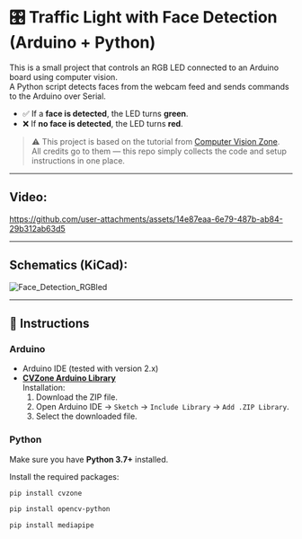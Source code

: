 # 🎛️ Traffic Light with Face Detection (Arduino + Python)

This is a small project that controls an RGB LED connected to an Arduino board using computer vision.  
A Python script detects faces from the webcam feed and sends commands to the Arduino over Serial.  

- ✅ If a **face is detected**, the LED turns **green**.  
- ❌ If **no face is detected**, the LED turns **red**.  

> ⚠️ This project is based on the tutorial from [Computer Vision Zone](https://www.computervision.zone/courses/computer-vision-arduino-chapter-1/).  
> All credits go to them — this repo simply collects the code and setup instructions in one place.

---
## Video:


https://github.com/user-attachments/assets/14e87eaa-6e79-487b-ab84-29b312ab63d5

---
## Schematics (KiCad):

![Face_Detection_RGBled](https://github.com/user-attachments/assets/3a760816-ea98-450e-9597-0e36619a0f9f)

---
## 🔧 Instructions

### Arduino
- Arduino IDE (tested with version 2.x)
- **[CVZone Arduino Library](https://drive.google.com/file/d/1oxaUi1p-jOvNoUtkEo825h8ego9dA22z/view?usp=share_link)**  
  Installation:
  1. Download the ZIP file.
  2. Open Arduino IDE → `Sketch` → `Include Library` → `Add .ZIP Library`.
  3. Select the downloaded file.

### Python
Make sure you have **Python 3.7+** installed.

Install the required packages:
```bash
pip install cvzone
```
```bash
pip install opencv-python
```
```bash
pip install mediapipe
```


